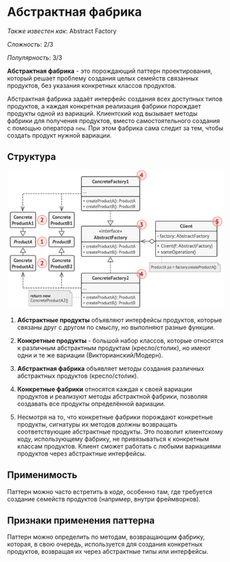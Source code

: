 # Абстрактная фабрика

*Также известен как*: Abstract Factory

*Сложность*: 2/3

*Популярность*: 3/3

**Абстрактная фабрика** - это порождающий паттерн проектирования, который
решает проблему создания целых семейств связанных продуктов, без указания
конкретных классов продуктов.

Абстрактная фабрика задаёт интерфейс создания всех доступных типов
продуктов, а каждая конкретная реализация фабрики порождает продукты одной
из вариаций. Клиентский код вызывает методы фабрики для получения
продуктов, вместо самостоятельного создания с помощью оператора `new`.
При этом фабрика сама следит за тем, чтобы создать продукт нужной
вариации.

## Структура

![Структура](./images/abstract_factory.png)

1. **Абстрактные продукты** объявляют интерфейсы продуктов, которые
связаны друг с другом по смыслу, но выполняют разные функции.

2. **Конкретные продукты** - большой набор классов, которые относятся к
различным абстрактным продуктам (кресло/столик), но имеют одни и те же
вариации (Викторианский/Модерн).

3. **Абстрактная фабрика** объявляет методы создания различных
абстрактных продуктов (кресло/столик).

4. **Конкретные фабрики** относятся каждая к своей вариации продуктов и
реализуют методы абстрактной фабрики, позволяя создавать все продукты
определённой вариации.

5. Несмотря на то, что конкретные фабрики порождают конкретные продукты,
сигнатуры их методов должны возвращать соответствующие абстрактные
продукты. Это позволит клиентскому коду, использующему фабрику, не
привязываться к конкретным классам продуктов. Клиент сможет работать с
любыми вариациями продуктов через абстрактные интерфейсы.

## Применимость

Паттерн можно часто встретить в коде, особенно там, где требуется
создание семейств продуктов (например, внутри фреймворков).

## Признаки применения паттерна

Паттерн можно определить по методам, возвращающим фабрику, которая, в свою
очередь, используется для создания конкретных продуктов, возвращая их
через абстрактные типы или интерфейсы.
